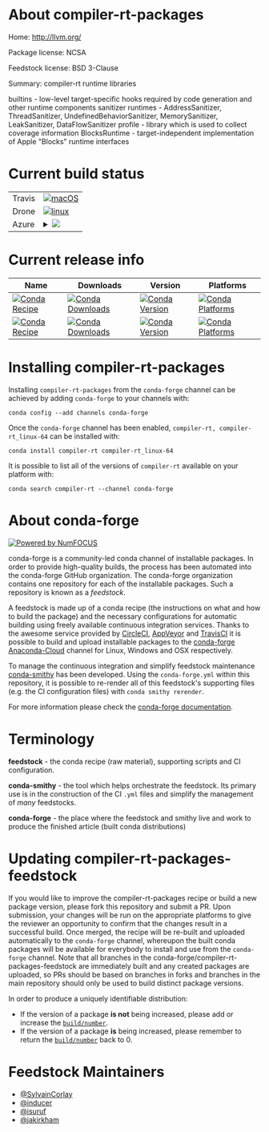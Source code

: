 About compiler-rt-packages
==========================

Home: http://llvm.org/

Package license: NCSA

Feedstock license: BSD 3-Clause

Summary: compiler-rt runtime libraries

builtins - low-level target-specific hooks required by code generation and other
  runtime components
sanitizer runtimes - AddressSanitizer, ThreadSanitizer, UndefinedBehaviorSanitizer,
  MemorySanitizer, LeakSanitizer, DataFlowSanitizer
profile - library which is used to collect coverage information
BlocksRuntime - target-independent implementation of Apple "Blocks" runtime
  interfaces


Current build status
====================


<table><tr>
    <td>Travis</td>
    <td>
      <a href="https://travis-ci.com/conda-forge/compiler-rt-feedstock">
        <img alt="macOS" src="https://img.shields.io/travis/com/conda-forge/compiler-rt-feedstock/master.svg?label=macOS">
      </a>
    </td>
  </tr><tr>
    <td>Drone</td>
    <td>
      <a href="https://cloud.drone.io/conda-forge/compiler-rt-feedstock">
        <img alt="linux" src="https://img.shields.io/drone/build/conda-forge/master.svg?label=Linux">
      </a>
    </td>
  </tr>
    
  <tr>
    <td>Azure</td>
    <td>
      <details>
        <summary>
          <a href="https://dev.azure.com/conda-forge/feedstock-builds/_build/latest?definitionId=4515&branchName=master">
            <img src="https://dev.azure.com/conda-forge/feedstock-builds/_apis/build/status/compiler-rt-feedstock?branchName=master">
          </a>
        </summary>
        <table>
          <thead><tr><th>Variant</th><th>Status</th></tr></thead>
          <tbody><tr>
              <td>linux_aarch64_target_platformlinux-aarch64</td>
              <td>
                <a href="https://dev.azure.com/conda-forge/feedstock-builds/_build/latest?definitionId=4515&branchName=master">
                  <img src="https://dev.azure.com/conda-forge/feedstock-builds/_apis/build/status/compiler-rt-feedstock?branchName=master&jobName=linux&configuration=linux_aarch64_target_platformlinux-aarch64" alt="variant">
                </a>
              </td>
            </tr><tr>
              <td>linux_ppc64le_target_platformlinux-ppc64le</td>
              <td>
                <a href="https://dev.azure.com/conda-forge/feedstock-builds/_build/latest?definitionId=4515&branchName=master">
                  <img src="https://dev.azure.com/conda-forge/feedstock-builds/_apis/build/status/compiler-rt-feedstock?branchName=master&jobName=linux&configuration=linux_ppc64le_target_platformlinux-ppc64le" alt="variant">
                </a>
              </td>
            </tr><tr>
              <td>linux_target_platformlinux-64</td>
              <td>
                <a href="https://dev.azure.com/conda-forge/feedstock-builds/_build/latest?definitionId=4515&branchName=master">
                  <img src="https://dev.azure.com/conda-forge/feedstock-builds/_apis/build/status/compiler-rt-feedstock?branchName=master&jobName=linux&configuration=linux_target_platformlinux-64" alt="variant">
                </a>
              </td>
            </tr><tr>
              <td>osx_target_platformosx-64</td>
              <td>
                <a href="https://dev.azure.com/conda-forge/feedstock-builds/_build/latest?definitionId=4515&branchName=master">
                  <img src="https://dev.azure.com/conda-forge/feedstock-builds/_apis/build/status/compiler-rt-feedstock?branchName=master&jobName=osx&configuration=osx_target_platformosx-64" alt="variant">
                </a>
              </td>
            </tr><tr>
              <td>win_target_platformwin-64</td>
              <td>
                <a href="https://dev.azure.com/conda-forge/feedstock-builds/_build/latest?definitionId=4515&branchName=master">
                  <img src="https://dev.azure.com/conda-forge/feedstock-builds/_apis/build/status/compiler-rt-feedstock?branchName=master&jobName=win&configuration=win_target_platformwin-64" alt="variant">
                </a>
              </td>
            </tr>
          </tbody>
        </table>
      </details>
    </td>
  </tr>
</table>

Current release info
====================

| Name | Downloads | Version | Platforms |
| --- | --- | --- | --- |
| [![Conda Recipe](https://img.shields.io/badge/recipe-compiler--rt-green.svg)](https://anaconda.org/conda-forge/compiler-rt) | [![Conda Downloads](https://img.shields.io/conda/dn/conda-forge/compiler-rt.svg)](https://anaconda.org/conda-forge/compiler-rt) | [![Conda Version](https://img.shields.io/conda/vn/conda-forge/compiler-rt.svg)](https://anaconda.org/conda-forge/compiler-rt) | [![Conda Platforms](https://img.shields.io/conda/pn/conda-forge/compiler-rt.svg)](https://anaconda.org/conda-forge/compiler-rt) |
| [![Conda Recipe](https://img.shields.io/badge/recipe-compiler--rt_linux--64-green.svg)](https://anaconda.org/conda-forge/compiler-rt_linux-64) | [![Conda Downloads](https://img.shields.io/conda/dn/conda-forge/compiler-rt_linux-64.svg)](https://anaconda.org/conda-forge/compiler-rt_linux-64) | [![Conda Version](https://img.shields.io/conda/vn/conda-forge/compiler-rt_linux-64.svg)](https://anaconda.org/conda-forge/compiler-rt_linux-64) | [![Conda Platforms](https://img.shields.io/conda/pn/conda-forge/compiler-rt_linux-64.svg)](https://anaconda.org/conda-forge/compiler-rt_linux-64) |

Installing compiler-rt-packages
===============================

Installing `compiler-rt-packages` from the `conda-forge` channel can be achieved by adding `conda-forge` to your channels with:

```
conda config --add channels conda-forge
```

Once the `conda-forge` channel has been enabled, `compiler-rt, compiler-rt_linux-64` can be installed with:

```
conda install compiler-rt compiler-rt_linux-64
```

It is possible to list all of the versions of `compiler-rt` available on your platform with:

```
conda search compiler-rt --channel conda-forge
```


About conda-forge
=================

[![Powered by NumFOCUS](https://img.shields.io/badge/powered%20by-NumFOCUS-orange.svg?style=flat&colorA=E1523D&colorB=007D8A)](http://numfocus.org)

conda-forge is a community-led conda channel of installable packages.
In order to provide high-quality builds, the process has been automated into the
conda-forge GitHub organization. The conda-forge organization contains one repository
for each of the installable packages. Such a repository is known as a *feedstock*.

A feedstock is made up of a conda recipe (the instructions on what and how to build
the package) and the necessary configurations for automatic building using freely
available continuous integration services. Thanks to the awesome service provided by
[CircleCI](https://circleci.com/), [AppVeyor](https://www.appveyor.com/)
and [TravisCI](https://travis-ci.com/) it is possible to build and upload installable
packages to the [conda-forge](https://anaconda.org/conda-forge)
[Anaconda-Cloud](https://anaconda.org/) channel for Linux, Windows and OSX respectively.

To manage the continuous integration and simplify feedstock maintenance
[conda-smithy](https://github.com/conda-forge/conda-smithy) has been developed.
Using the ``conda-forge.yml`` within this repository, it is possible to re-render all of
this feedstock's supporting files (e.g. the CI configuration files) with ``conda smithy rerender``.

For more information please check the [conda-forge documentation](https://conda-forge.org/docs/).

Terminology
===========

**feedstock** - the conda recipe (raw material), supporting scripts and CI configuration.

**conda-smithy** - the tool which helps orchestrate the feedstock.
                   Its primary use is in the construction of the CI ``.yml`` files
                   and simplify the management of *many* feedstocks.

**conda-forge** - the place where the feedstock and smithy live and work to
                  produce the finished article (built conda distributions)


Updating compiler-rt-packages-feedstock
=======================================

If you would like to improve the compiler-rt-packages recipe or build a new
package version, please fork this repository and submit a PR. Upon submission,
your changes will be run on the appropriate platforms to give the reviewer an
opportunity to confirm that the changes result in a successful build. Once
merged, the recipe will be re-built and uploaded automatically to the
`conda-forge` channel, whereupon the built conda packages will be available for
everybody to install and use from the `conda-forge` channel.
Note that all branches in the conda-forge/compiler-rt-packages-feedstock are
immediately built and any created packages are uploaded, so PRs should be based
on branches in forks and branches in the main repository should only be used to
build distinct package versions.

In order to produce a uniquely identifiable distribution:
 * If the version of a package **is not** being increased, please add or increase
   the [``build/number``](https://conda.io/docs/user-guide/tasks/build-packages/define-metadata.html#build-number-and-string).
 * If the version of a package **is** being increased, please remember to return
   the [``build/number``](https://conda.io/docs/user-guide/tasks/build-packages/define-metadata.html#build-number-and-string)
   back to 0.

Feedstock Maintainers
=====================

* [@SylvainCorlay](https://github.com/SylvainCorlay/)
* [@inducer](https://github.com/inducer/)
* [@isuruf](https://github.com/isuruf/)
* [@jakirkham](https://github.com/jakirkham/)

